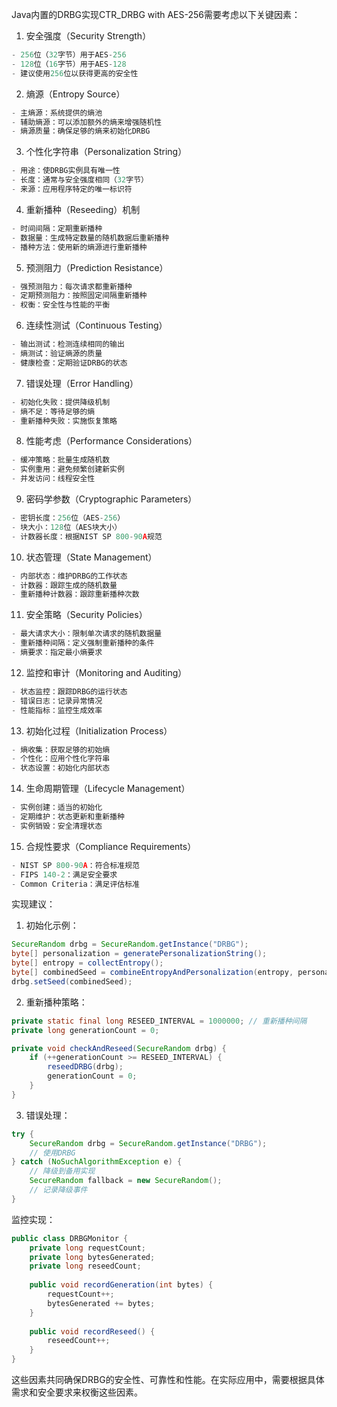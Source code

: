 Java内置的DRBG实现CTR_DRBG with AES-256需要考虑以下关键因素：

1. 安全强度（Security Strength）

```c
- 256位（32字节）用于AES-256
- 128位（16字节）用于AES-128
- 建议使用256位以获得更高的安全性
```

2. 熵源（Entropy Source）

```c
- 主熵源：系统提供的熵池
- 辅助熵源：可以添加额外的熵来增强随机性
- 熵源质量：确保足够的熵来初始化DRBG
```

3. 个性化字符串（Personalization String）

```c
- 用途：使DRBG实例具有唯一性
- 长度：通常与安全强度相同（32字节）
- 来源：应用程序特定的唯一标识符
```

4. 重新播种（Reseeding）机制

```c
- 时间间隔：定期重新播种
- 数据量：生成特定数量的随机数据后重新播种
- 播种方法：使用新的熵源进行重新播种
```

5. 预测阻力（Prediction Resistance）

```c
- 强预测阻力：每次请求都重新播种
- 定期预测阻力：按照固定间隔重新播种
- 权衡：安全性与性能的平衡
```

6. 连续性测试（Continuous Testing）

```c
- 输出测试：检测连续相同的输出
- 熵测试：验证熵源的质量
- 健康检查：定期验证DRBG的状态
```

7. 错误处理（Error Handling）

```c
- 初始化失败：提供降级机制
- 熵不足：等待足够的熵
- 重新播种失败：实施恢复策略
```

8. 性能考虑（Performance Considerations）

```c
- 缓冲策略：批量生成随机数
- 实例重用：避免频繁创建新实例
- 并发访问：线程安全性
```

9. 密码学参数（Cryptographic Parameters）

```c
- 密钥长度：256位（AES-256）
- 块大小：128位（AES块大小）
- 计数器长度：根据NIST SP 800-90A规范
```

10. 状态管理（State Management）

```c
- 内部状态：维护DRBG的工作状态
- 计数器：跟踪生成的随机数量
- 重新播种计数器：跟踪重新播种次数
```

11. 安全策略（Security Policies）

```c
- 最大请求大小：限制单次请求的随机数据量
- 重新播种间隔：定义强制重新播种的条件
- 熵要求：指定最小熵要求
```

12. 监控和审计（Monitoring and Auditing）

```c
- 状态监控：跟踪DRBG的运行状态
- 错误日志：记录异常情况
- 性能指标：监控生成效率
```

13. 初始化过程（Initialization Process）

```c
- 熵收集：获取足够的初始熵
- 个性化：应用个性化字符串
- 状态设置：初始化内部状态
```

14. 生命周期管理（Lifecycle Management）

```c
- 实例创建：适当的初始化
- 定期维护：状态更新和重新播种
- 实例销毁：安全清理状态
```

15. 合规性要求（Compliance Requirements）

```c
- NIST SP 800-90A：符合标准规范
- FIPS 140-2：满足安全要求
- Common Criteria：满足评估标准
```

实现建议：

1. 初始化示例：

```java
SecureRandom drbg = SecureRandom.getInstance("DRBG");
byte[] personalization = generatePersonalizationString();
byte[] entropy = collectEntropy();
byte[] combinedSeed = combineEntropyAndPersonalization(entropy, personalization);
drbg.setSeed(combinedSeed);
```

2. 重新播种策略：

```java
private static final long RESEED_INTERVAL = 1000000; // 重新播种间隔
private long generationCount = 0;

private void checkAndReseed(SecureRandom drbg) {
    if (++generationCount >= RESEED_INTERVAL) {
        reseedDRBG(drbg);
        generationCount = 0;
    }
}
```

3. 错误处理：

```java
try {
    SecureRandom drbg = SecureRandom.getInstance("DRBG");
    // 使用DRBG
} catch (NoSuchAlgorithmException e) {
    // 降级到备用实现
    SecureRandom fallback = new SecureRandom();
    // 记录降级事件
}
```

监控实现：

```java
public class DRBGMonitor {
    private long requestCount;
    private long bytesGenerated;
    private long reseedCount;
    
    public void recordGeneration(int bytes) {
        requestCount++;
        bytesGenerated += bytes;
    }
    
    public void recordReseed() {
        reseedCount++;
    }
}
```

这些因素共同确保DRBG的安全性、可靠性和性能。在实际应用中，需要根据具体需求和安全要求来权衡这些因素。